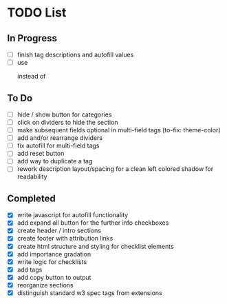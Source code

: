 # TODO List

## In Progress
- [ ] finish tag descriptions and autofill values
- [ ] use <p> instead of <br>

## To Do
- [ ] hide / show button for categories
- [ ] click on dividers to hide the section
- [ ] make subsequent fields optional in multi-field tags (to-fix: theme-color)
- [ ] add and/or rearrange dividers
- [ ] fix autofill for multi-field tags
- [ ] add reset button
- [ ] add way to duplicate a tag
- [ ] rework description layout/spacing for a clean left colored shadow for readability

## Completed
- [x] write javascript for autofill functionality
- [x] add expand all button for the further info checkboxes
- [x] create header / intro sections
- [x] create footer with attribution links
- [x] create html structure and styling for checklist elements
- [x] add importance gradation
- [x] write logic for checklists
- [x] add tags
- [x] add copy button to output
- [x] reorganize sections
- [x] distinguish standard w3 spec tags from extensions